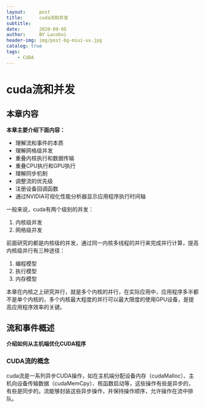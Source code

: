 ```yaml
---
layout:     post
title:      cuda流和并发
subtitle:   
date:       2020-09-05
author:     BY Lacoboi
header-img: img/post-bg-miui-ux.jpg
catalog: true
tags:
    - CUDA
---
```


# cuda流和并发

## 本章内容

**本章主要介绍下面内容：**
- 理解流和事件的本质
- 理解网格级并发
- 重叠内核执行和数据传输
- 重叠CPU执行和GPU执行
- 理解同步机制
- 调整流的优先级
- 注册设备回调函数
- 通过NVIDIA可视化性能分析器显示应用程序执行时间轴

一般来说，cuda有两个级别的并发：
1. 内核级并发
2. 网格级并发

前面研究的都是内核级的并发，通过同一内核多线程的并行来完成并行计算，提高内核级并行有三种途径：
1. 编程模型
2. 执行模型
3. 内存模型

本章在内核之上研究并行，就是多个内核的并行，在实际应用中，应用程序多半都不是单个内核的，多个内核最大程度的并行可以最大限度的使用GPU设备，是提高应用程序效率的关键。

## 流和事件概述
**介绍如何从主机端优化CUDA程序**

### CUDA流的概念
cuda流是一系列异步CUDA操作，如在主机端分配设备内存（cudaMalloc）、主机向设备传输数据（cudaMemCpy）、核函数启动等，这些操作有些是异步的，有些是同步的。流能够封装这些异步操作，并保持操作顺序，允许操作在流中排队。
